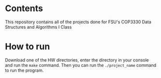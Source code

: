 # Contents
This repository contains all of the projects done for FSU's COP3330 Data Structures and Algorithms I Class 

# How to run
Download one of the HW directories, enter the directory in your console and run the `make` command. Then you can run the `./project_name` command to run the program.
